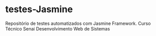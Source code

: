 # testes-Jasmine
Repositório de testes automatizados com Jasmine Framework. Curso Técnico Senai Desenvolvimento Web de Sistemas
